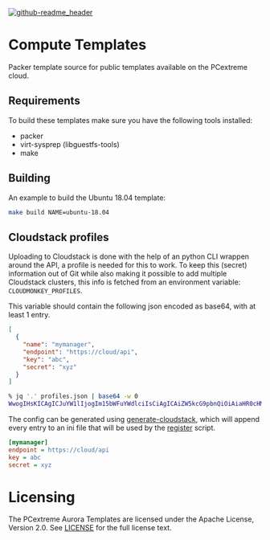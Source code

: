 [![github-readme_header](https://cloud.githubusercontent.com/assets/2406615/17754363/6e205280-64d4-11e6-946d-e7e7aedb2e30.png)](https://www.pcextreme.nl)

# Compute Templates

Packer template source for public templates available on the PCextreme cloud.

## Requirements
To build these templates make sure you have the following tools installed:

- packer
- virt-sysprep (libguestfs-tools)
- make

## Building
An example to build the Ubuntu 18.04 template:

```bash
make build NAME=ubuntu-18.04
```

## Cloudstack profiles
Uploading to Cloudstack is done with the help of an python CLI wrappen around the API, a profile is needed for this to work.
To keep this (secret) information out of Git while also making it possible to add multiple Cloudstack clusters, this info is fetched from an environment variable: `CLOUDMONKEY_PROFILES`.

This variable should contain the following json encoded as base64, with at least 1 entry.
```json
[
  {
    "name": "mymanager",
    "endpoint": "https://cloud/api",
    "key": "abc",
    "secret": "xyz"
  }
]
```
```bash
% jq '.' profiles.json | base64 -w 0
WwogIHsKICAgICJuYW1lIjogIm15bWFuYWdlciIsCiAgICAiZW5kcG9pbnQiOiAiaHR0cHM6Ly9jbG91ZC9hcGkiLAogICAgImtleSI6ICJhYmMiLAogICAgInNlY3JldCI6ICJ4eXoiCiAgfQpdCg==
```

The config can be generated using [generate-cloudstack](bin/generate-cloudstack), which will append every entry to an ini file that will be used by the [register](bin/register) script.
```ini
[mymanager]
endpoint = https://cloud/api
key = abc
secret = xyz
```

# Licensing
The PCextreme Aurora Templates are licensed under the Apache License, Version 2.0. See [LICENSE](LICENSE) for the full license text.
